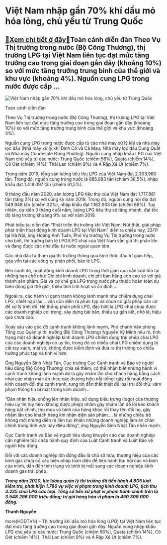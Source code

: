 Việt Nam nhập gần 70% khí dầu mỏ hóa lỏng, chủ yếu từ Trung Quốc
================================================================

[:gift:Xem chi tiết ở đây:gift:](https://hddtvn.com/viet-nam-nhap-gan-70-khi-dau-mo-hoa-long-chu-yeu-tu-trung-quoc/)Toàn cảnh diễn đàn Theo Vụ Thị trường trong nước (Bộ Công Thương), thị trường LPG tại Việt Nam liên tục đạt mức tăng trưởng cao trong giai đoạn gần đây (khoảng 10%) so với mức tăng trưởng trung bình của thế giới và khu vực (khoảng 4%). Nguồn cung LPG trong nước được cấp …
--------------------------------------------------------------------------------------------------------------------------------------------------------------------------------------------------------------------------------------------------------------------------------





![Việt Nam nhập gần 70% khí dầu mỏ hóa lỏng, chủ yếu từ Trung Quốc](https://hddtvn.com/wp-content/uploads/2021/01/2719_diYn_Yan_23.11.2020.jpg "Việt Nam nhập gần 70% khí dầu mỏ hóa lỏng, chủ yếu từ Trung Quốc")


Toàn cảnh diễn đàn



Theo Vụ Thị trường trong nước (Bộ Công Thương), thị trường LPG tại Việt Nam liên tục đạt mức tăng trưởng cao trong giai đoạn gần đây (khoảng 10%) so với mức tăng trưởng trung bình của thế giới và khu vực (khoảng 4%).


Nguồn cung LPG trong nước được cấp từ các nhà máy xử lý khí và nhà máy lọc dầu (Nhà máy xử lý khí Dinh Cố và Cà Mau; Nhà máy lọc dầu Dung Quất và Nhà máy Condesate Đông Phương). Nguồn cung nhập khẩu LPG của Việt Nam chủ yếu từ các nước: Trung Quốc (chiếm 56%), Quata (chiếm 14%), Cô Oét (chiếm 14%), Thái Lan (chiếm 9%) và Ả Rập Xê Út (chiếm 7%).


Trong năm 2019, tổng sản lượng tiêu thụ LPG của Việt Nam đạt 2.303.980 tấn. Trong đó, nguồn cung trong nước là 885.883 tấn (chiếm 38,5%), nhập khẩu đạt 1.418.097 tấn (chiếm 61,5%).


9 tháng đầu năm 2020, sản lượng LPG tiêu thụ của Việt Nam đạt 1.717.881 tấn (tăng 3%) so với cùng kỳ năm 2019. Trong đó, nguồn cung nội địa đạt 549.948 tấn (chiếm 32%), nhập khẩu đạt 1.162.933 tấn (chiếm 68%). Tuy nhiên, dự kiến 3 tháng cuối năm, lượng LPG tiêu thụ sẽ tăng nhanh, đạt tốc độ tăng trưởng khoảng 9% so với năm 2019.


Phát biểu tại diễn đàn “Phát triển thị trường khí Việt Nam: Nút thắt, giải pháp phát triển hoạt động kinh doanh LPG tại Việt Nam” diễn ra chiều nay, 23/11 tại Hà Nội, ông Hoàng Anh Tuấn, Phó Vụ trưởng Vụ Thị trường trong nước cho biết, thị trường bán lẻ LPG/LPG chai của Việt Nam vẫn giữ thị phần lớn và đang được các nhà đầu tư nước ngoài quan tâm.


Các nhà đầu tư tham gia thị trường thông qua hình thức đầu tư gián tiếp, góp vốn tại các công ty phân phối, bán lẻ LPG.


Bên cạnh đó, hoạt động kinh doanh LPG trong thời gian qua vẫn còn tồn tại những hạn chế như: Chi phí kinh doanh, chi phí bán hàng còn cao so với giá thành sản phẩm. Giá và cơ chế giá LPG trong nước phụ thuộc hoàn toàn sự biến động giá thế giới, thiếu tính linh hoạt và ổn định,…


Ngoài ra, các hành vi cạnh tranh không lành mạnh như chiếm dụng chai LPG, chiết nạp lậu,…vẫn còn diễn ra phức tạp và chưa có giải pháp căn cơ để xử lý triệt để. Hệ thống phân phối LPG, đặc biệt là LPG chai chưa được các doanh nghiệp coi trọng, xây dựng bài bản, thiếu sự gắn kết, nhỏ lẻ, hiệu quả chưa cao…


Xoáy sâu vào góc độ cạnh tranh không lành mạnh, Phó chánh Văn phòng Tổng cục Quản lý thị trường (Bộ Công Thương) Nguyễn Kỳ Minh nêu rõ, tình trạng một số doanh nghiệp kinh doanh LPG chiếm dụng trái phép chai LPG của các doanh nghiệp có uy tín, trong đó có nhiều chai LPG chiếm dụng bị cắt tay xách, mài vỏ, không được kiểm định và đưa ra thị trường có chiều hướng phức tạp và tinh vi hơn.


Ông Nguyễn Sinh Nhật Tân, Cục trưởng Cục Cạnh tranh và Bảo vệ người tiêu dùng (Bộ Công Thương) chia sẻ thêm, có thể nhận biết những hành vi cạnh tranh không lành mạnh đó là gây nhầm lẫn cho khách hàng bằng cách nhái các nhãn mác ăn theo các thương hiệu nỗi tiếng; gây rối hoạt động kinh doanh đối thủ cạnh tranh, tung tin đồn thất thiệt để loại trừ đối thủ; xâm phạm thông tin bí mật trong kinh doanh…


“Dán nhãn hiệu chồng lên nhãn hiệu, sử dụng biểu trưng (logo) của thương hiệu uy tín tùy tiện (không được phép) nhằm gây nhầm lẫn để lôi kéo khách hàng bất chính, thu mua vỏ bình của hãng khác rồi thay tên đổi họ, gây nhầm lẫn cho khách hàng khi nhận diện sản phẩm…. là những chiêu trò không mới nhưng diễn ra liên tục khiến những doanh nghiệp làm ăn chân chính trong lĩnh vực này điêu đứng”, ông Nguyễn Sinh Nhật Tân nhấn mạnh.


Cục Cạnh tranh và Bảo vệ người tiêu dùng khuyến cáo các doanh nghiệp cần nghiêm túc chấp hành quy định của Luật Cạnh tranh và Luật Bảo vệ người tiêu dùng.


Đối với các doanh nghiệp lớn đứng đầu là chủ sở hữu, thương hiệu của các bình gas chưa có các biện pháp toàn diện để tiến hành thu hồi các vỏ bình của mình, dẫn đến tình trạng vỏ bình bị mất sang các doanh nghiệp kinh doanh gas trái phép.





***Trong năm 2020, lực lượng quản lý thị trường đã tiến hành 4.805 lượt kiểm tra, phát hiện 1.786 vụ việc vi phạm trong kinh doanh LPG, tịch thu 3.225 chai LPG các loại. Tổng số tiền xử phạt vi phạm hành chính trên là 3.548.296.000 triệu đồng; trị giá hàng hóa vi phạm là 450.309.000 đồng.***




**Thanh Nguyễn**



more(HDDTVN) – Thị trường khí dầu mỏ hóa lỏng (LPG) tại Việt Nam liên tục đạt mức tăng trưởng cao trong giai đoạn gần đây. Nguồn cung nhập khẩu LPG chủ yếu từ các nước: Trung Quốc (chiếm 56%), Quata (chiếm 14%), Cô Oét (chiếm 14%), Thái Lan (chiếm 9%) và Ả Rập Xê Út (chiếm 7%).

